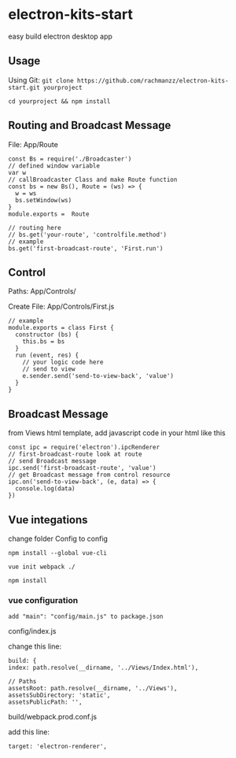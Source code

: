 # electron-kits-start
easy build electron desktop app

## Usage
Using Git:
`git clone https://github.com/rachmanzz/electron-kits-start.git yourproject`

`cd yourproject && npm install`

## Routing and Broadcast Message
File: App/Route


    const Bs = require('./Broadcaster')
    // defined window variable
    var w
    // callBroadcaster Class and make Route function
    const bs = new Bs(), Route = (ws) => {
      w = ws
      bs.setWindow(ws)
    }
    module.exports =  Route

    // routing here
    // bs.get('your-route', 'controlfile.method')
    // example
    bs.get('first-broadcast-route', 'First.run')


## Control
Paths: App/Controls/

Create File: App/Controls/First.js


    // example
    module.exports = class First {
      constructor (bs) {
        this.bs = bs
      }
      run (event, res) {
        // your logic code here
        // send to view
        e.sender.send('send-to-view-back', 'value')
      }
    }

## Broadcast Message
from Views html template, add javascript code in your html like this

    const ipc = require('electron').ipcRenderer
    // first-broadcast-route look at route
    // send Broadcast message
    ipc.send('first-broadcast-route', 'value')
    // get Broadcast message from control resource
    ipc.on('send-to-view-back', (e, data) => {
      console.log(data)
    })

## Vue integations

change folder Config to config

`npm install --global vue-cli`

`vue init webpack ./`

`npm install`

### vue configuration

`add "main": "config/main.js" to package.json`

config/index.js

change this line:


    build: {
    index: path.resolve(__dirname, '../Views/Index.html'),

    // Paths
    assetsRoot: path.resolve(__dirname, '../Views'),
    assetsSubDirectory: 'static',
    assetsPublicPath: '',


build/webpack.prod.conf.js

add this line:

  `target: 'electron-renderer',`
